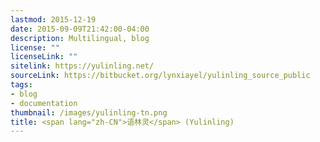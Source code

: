 ```yaml
---
lastmod: 2015-12-19
date: 2015-09-09T21:42:00-04:00
description: Multilingual, blog
license: ""
licenseLink: ""
sitelink: https://yulinling.net/
sourceLink: https://bitbucket.org/lynxiayel/yulinling_source_public
tags:
- blog
- documentation
thumbnail: /images/yulinling-tn.png
title: <span lang="zh-CN">语林灵</span> (Yulinling)
---
```


